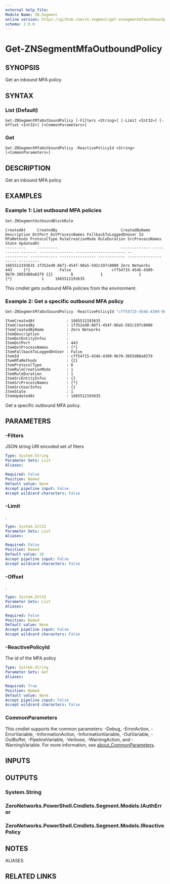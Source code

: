 ```yaml
---
external help file:
Module Name: ZN.Segment
online version: https://github.com/zn.segment/get-znsegmentmfaoutboundpolicy
schema: 2.0.0
---
```


# Get-ZNSegmentMfaOutboundPolicy

## SYNOPSIS
Get an inbound MFA policy

## SYNTAX

### List (Default)
```
Get-ZNSegmentMfaOutboundPolicy [-Filters <String>] [-Limit <Int32>] [-Offset <Int32>] [<CommonParameters>]
```

### Get
```
Get-ZNSegmentMfaOutboundPolicy -ReactivePolicyId <String> [<CommonParameters>]
```

## DESCRIPTION
Get an inbound MFA policy

## EXAMPLES

### Example 1: List outbound MFA policies
```powershell
Get-ZNSegmentOutboundBlockRule
```

```output
CreatedAt     CreatedBy                            CreatedByName Description DstPort DstProcessNames FallbackToLoggedOnUser Id                                   MfaMethods ProtocolType RuleCreationMode RuleDuration SrcProcessNames State UpdatedAt
---------     ---------                            ------------- ----------- ------- --------------- ---------------------- --                                   ---------- ------------ ---------------- ------------ --------------- ----- ---------
1665512193635 1f352ed0-86f1-454f-90a5-592c197c8000 Zero Networks             443     {*}             False                  cff54715-454b-4309-9b70-3055d80a8379 {2}        6            1                1            {*}             1     1665512193635
```

This cmdlet gets outbound MFA policies from the environment.

### Example 2: Get a specific outbound MFA policy
```powershell
Get-ZNSegmentMfaOutboundPolicy -ReactivePolicyId "cff54715-454b-4309-9b70-3055d80a8379"
```

```output
ItemCreatedAt              : 1665512193635
ItemCreatedBy              : 1f352ed0-86f1-454f-90a5-592c197c8000
ItemCreatedByName          : Zero Networks
ItemDescription            : 
ItemDstEntityInfos         : 
ItemDstPort                : 443
ItemDstProcessNames        : {*}
ItemFallbackToLoggedOnUser : False
ItemId                     : cff54715-454b-4309-9b70-3055d80a8379
ItemMfaMethods             : {2}
ItemProtocolType           : 6
ItemRuleCreationMode       : 1
ItemRuleDuration           : 1
ItemSrcEntityInfos         : {}
ItemSrcProcessNames        : {*}
ItemSrcUserInfos           : {}
ItemState                  : 1
ItemUpdatedAt              : 1665512193635
```

Get a specific outbound MFA policy.

## PARAMETERS

### -Filters
JSON string URI encoded set of fiters

```yaml
Type: System.String
Parameter Sets: List
Aliases:

Required: False
Position: Named
Default value: None
Accept pipeline input: False
Accept wildcard characters: False
```

### -Limit
.

```yaml
Type: System.Int32
Parameter Sets: List
Aliases:

Required: False
Position: Named
Default value: 10
Accept pipeline input: False
Accept wildcard characters: False
```

### -Offset
.

```yaml
Type: System.Int32
Parameter Sets: List
Aliases:

Required: False
Position: Named
Default value: None
Accept pipeline input: False
Accept wildcard characters: False
```

### -ReactivePolicyId
The id of the MFA policy

```yaml
Type: System.String
Parameter Sets: Get
Aliases:

Required: True
Position: Named
Default value: None
Accept pipeline input: False
Accept wildcard characters: False
```

### CommonParameters
This cmdlet supports the common parameters: -Debug, -ErrorAction, -ErrorVariable, -InformationAction, -InformationVariable, -OutVariable, -OutBuffer, -PipelineVariable, -Verbose, -WarningAction, and -WarningVariable. For more information, see [about_CommonParameters](http://go.microsoft.com/fwlink/?LinkID=113216).

## INPUTS

## OUTPUTS

### System.String

### ZeroNetworks.PowerShell.Cmdlets.Segment.Models.IAuthError

### ZeroNetworks.PowerShell.Cmdlets.Segment.Models.IReactivePolicy

## NOTES

ALIASES

## RELATED LINKS

